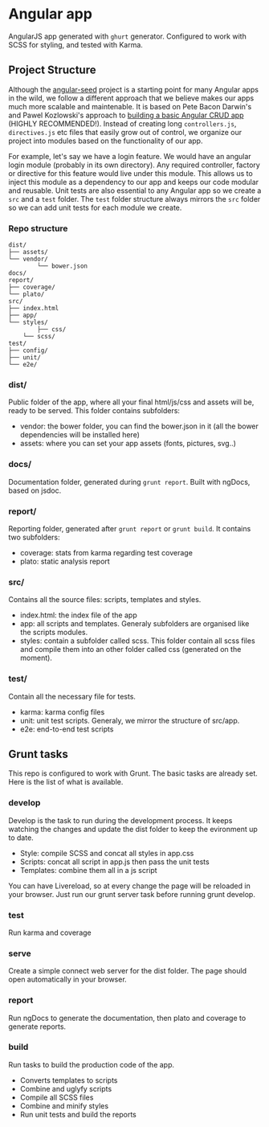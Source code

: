 # Angular app

AngularJS app generated with `ghurt` generator. Configured to work with SCSS for styling, and tested with Karma.

## Project Structure
Although the [angular-seed](https://github.com/angular/angular-seed) project is a starting point for many Angular apps in the wild, we follow a different approach that we believe makes our apps much more scalable and maintenable. It is based on Pete Bacon Darwin's and Pawel Kozlowski's approach to [building a basic Angular CRUD app](https://github.com/angular-app/angular-app) (HIGHLY RECOMMENDED!). Instead of creating long `controllers.js`, `directives.js` etc files that easily grow out of control, we organize our project into modules based on the functionality of our app.

For example, let's say we have a login feature. We would have an angular login module (probably in its own directory). Any required controller, factory or directive for this feature would live under this module. This allows us to inject this module as a dependency to our app and keeps our code modular and reusable. 
Unit tests are also essential to any Angular app so we create a `src` and a `test` folder. The `test` folder structure always mirrors the `src` folder so we can add unit tests for each module we create.

### Repo structure

```
dist/
├── assets/
└── vendor/
		└── bower.json
docs/
report/
├── coverage/
└── plato/
src/
├── index.html
├── app/
└── styles/
 		├── css/
    └── scss/
test/
├── config/
├── unit/
└── e2e/
```

### dist/
Public folder of the app, where all your final html/js/css and assets will be, ready to be served. This folder contains subfolders:

 - vendor: the bower folder, you can find the bower.json in it (all the bower dependencies will be installed here)
 - assets: where you can set your app assets (fonts, pictures, svg..)

### docs/
Documentation folder, generated during `grunt report`. Built with ngDocs, based on jsdoc.

### report/
Reporting folder, generated after `grunt report` or `grunt build`. It contains two subfolders:

 - coverage: stats from karma regarding test coverage
 - plato: static analysis report

### src/
Contains all the source files: scripts, templates and styles.

 - index.html: the index file of the app
 - app: all scripts and templates. Generaly subfolders are organised like the scripts modules.
 - styles: contain a subfolder called scss. This folder contain all scss files and compile them into an other folder called css (generated on the moment).

### test/
Contain all the necessary file for tests.

 - karma: karma config files
 - unit: unit test scripts. Generaly, we mirror the structure of src/app.
 - e2e: end-to-end test scripts


## Grunt tasks

This repo is configured to work with Grunt. The basic tasks are already set. Here is the list of what is available.

### develop
Develop is the task to run during the development process. It keeps watching the changes and update the dist folder to keep the evironment up to date. 

 - Style: compile SCSS and concat all styles in app.css
 - Scripts: concat all script in app.js then pass the unit tests
 - Templates: combine them all in a js script

You can have Livereload, so at every change the page will be reloaded in your browser. Just run our grunt server task before running grunt develop.

### test
Run karma and coverage

### serve
Create a simple connect web server for the dist folder. The page should open automatically in your browser.

### report
Run ngDocs to generate the documentation, then plato and coverage to generate reports.

### build
Run tasks to build the production code of the app. 

 - Converts templates to scripts
 - Combine and uglyfy scripts
 - Compile all SCSS files
 - Combine and minify styles
 - Run unit tests and build the reports